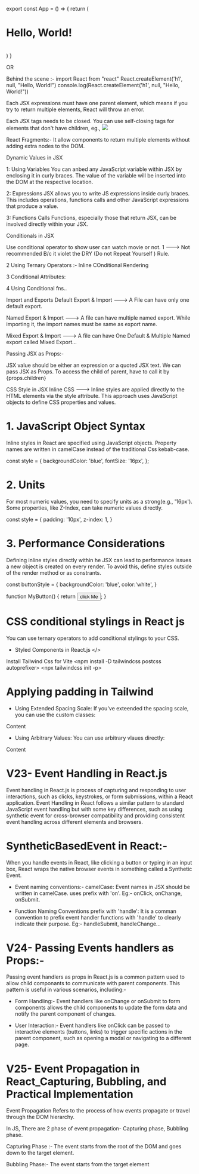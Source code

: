 
export const App = () => {
  return (
    <h1> Hello, World! </h1>    
  )
}

OR

Behind the scene :-
import React from "react"
React.createElement('h1', null, "Hello, World!")
console.log(React.createElement('h1', null, "Hello, World!"))



Each JSX expressions must have one parent element, which means if you try to return multiple elements, React will throw an error.

Each JSX tags needs to be closed. You can use self-closing tags for elements that don't have children, eg., <img src="url" />

React Fragments:- It allow components to return multiple elements without adding extra nodes to the DOM.


Dynamic Values in JSX

1: Using Variables 
You can anbed any JavaScript variable within JSX by enclosing it in curly braces. The value of the variable will be inserted into the DOM at the respective location.

2: Expressions
JSX allows you to write JS expressions inside curly braces. This includes operations, functions calls and other JavaScript expressions that produce a value.

3: Functions Calls
Functions, especially those that return JSX, can be involved directly within your JSX.

Conditionals in JSX

Use conditional operator to show user can watch movie or not.
1 ---> Not recommended B/c it violet the DRY (Do not Repeat Yourself ) Rule.

2 Using Ternary Operators :- Inline COnditional Rendering

3 Conditional Attributes:

4 Using Conditional fns..

Import and Exports
  Default Export & Import ---> A File can have only one default export.

  Named Export & Import ---> A file can have multiple named export. While importing it, the import names must be same as export name.

  Mixed Export & Import ---> A file can have One Default & Multiple Named export called Mixed Export... 

Passing JSX as Props:-

JSX value should be either an expression or a quoted JSX text.
We can pass JSX as Props.
  To access the child of parent, have to call it by {props.children}

CSS Style in JSX
    Inline CSS ---> Inline styles are applied directly to the HTML elements via the style attribute. This approach uses JavaScript objects to define CSS properties and values.

# 1. JavaScript Object Syntax

Inline styles in React are specified using JavaScript objects. Property names are written in camelCase instead of the traditional Css kebab-case.

const style = {
  backgroundColor: 'blue',
  fontSize: '16px',
};

# 2. Units
For most numeric values, you need to specify units as a strong(e.g., '16px'). Some properties, like Z-Index, can take numeric values directly.

const style = {
  padding: '10px',
  z-index: 1,
}

# 3. Performance Considerations

Defining inline styles directly within he JSX can lead to performance issues a new object is created on every render. To avoid this, define styles outside of the render method or as constrants.

const buttonStyle = {
  backgroundColor: 'blue',
  color:'white',
}

function MyButton() {
  return <button style ={buttonStyle}> click Me </button>;
}

# CSS conditional stylings in React js

You can use ternary operators to add conditional stylings to your CSS.

* Styled Components in React.js
    <npm install styled-components></>

Install Tailwind Css for Vite
    <npm install -D tailwindcss postcss autoprefixer>
    <npx tailwindcss init -p>

# Applying padding in Tailwind
  * Using Extended Spacing Scale: If you've exteended the spacing scale, you can use the custom classes:
  <div class="py-12 px-6">Content</div>

  * Using Arbitrary Values:
  You can use arbitrary vlaues directly:
  <div class="py-[3.2rem] px-[1.2rem]">Content</div>

# V23- Event Handling in React.js
  Event handling in React.js is process of capturing and responding to user interactions, such as clicks, keystrokes, or form submissions, within a React application.
  Event Handling in React follows a similar pattern to standard JavaScript event handling but with some key differences, such as using synthetic event for cross-browser compatibility and providing consistent event handling across different elements and browsers.

# SyntheticBasedEvent in React:-
  When you handle events in React, like clicking a button or typing in an input box, React wraps the native browser events in something called a Synthetic Event. 

* Event naming conventions:-
    camelCase: Event names in JSX should be written in camelCase. uses prefix with 'on'.
    Eg:- onClick, onChange, onSubmit.

* Function Naming Conventions 
prefix with 'handle': It is a comman convention to prefix event handler functions with 'handle' to clearly indicate their purpose.
Eg:- handleSubmit, handleChange...

# V24- Passing Events handlers as Props:-
  Passing event handlers as props in React.js is a common pattern used to allow child componants to communicate with parent components.
  This pattern is useful in various scenarios, including:-
  * Form Handling:- Event handlers like onChange or onSubmit to form components allows the child components to update the form data and notify the parent component of changes.

  * User Interaction:- Event handlers like onClick can be passed to interactive elements (buttons, links) to trigger specific actions in the parent component, such as opening a modal or navigating to a different page.

# V25- Event Propagation in React_Capturing, Bubbling, and Practical Implementation
Event Propagation Refers to the process of how events propagate or travel through the DOM hierarchy.

In JS, There are 2 phase of event propagation- Capturing phase, Bubbling phase.

Capturing Phase :- The event starts from the root of the DOM and goes down to the target element.

Bubbling Phase:- The event starts from the target element
